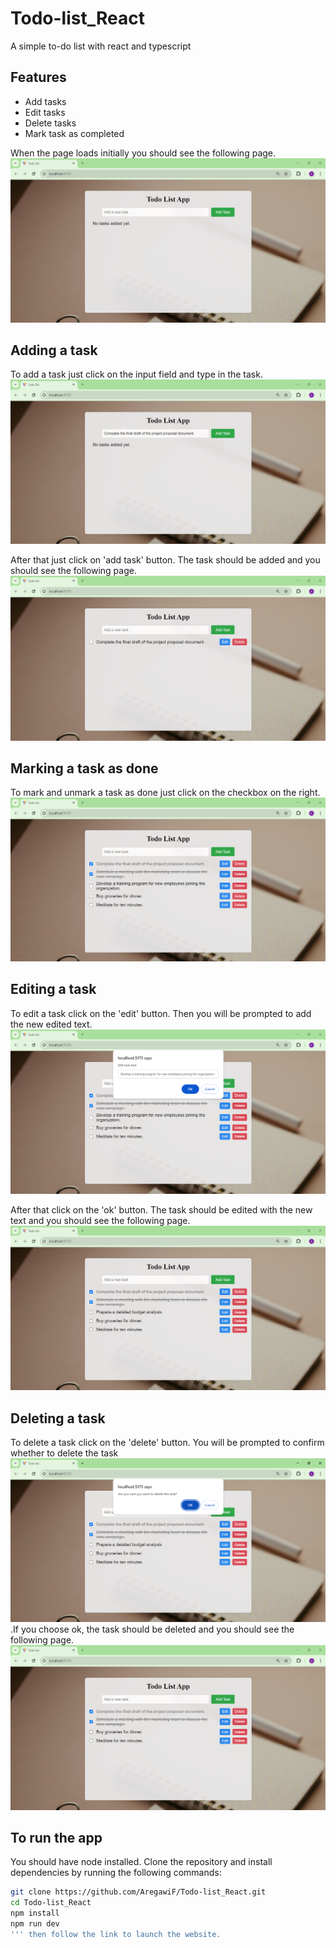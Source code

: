 # Todo-list_React
A simple to-do list with react and typescript

## Features
- Add tasks
- Edit tasks
- Delete tasks
- Mark task as completed

When the page loads initially you should see the following page.
![Todo List App Screenshot](./screenshots/initial.png)

## Adding a task
To add a task just click on the input field and type in the task.
![Todo List App Screenshot](./screenshots/typing.png)

After that just click on 'add task' button. The task should be added and you should see the following page.
![Todo List App Screenshot](./screenshots/added.png)

## Marking a task as done
To mark and unmark a task as done just click on the checkbox on the right.
![Todo List App Screenshot](./screenshots/marked.png)

## Editing a task
To edit a task click on the 'edit' button.
Then you will be prompted to add the new edited text.
![Todo List App Screenshot](./screenshots/editing.png)

After that click on the 'ok' button. The task should be edited with the new text and you should see the following page.
![Todo List App Screenshot](./screenshots/edited.png)

## Deleting a task
To delete a task click on the 'delete' button. You will be prompted to confirm whether to delete the task 
![Todo List App Screenshot](./screenshots/deleting.png)
.If you choose ok, the task should be deleted and you should see the following page.
![Todo List App Screenshot](./screenshots/deleted.png)

## To run the app
You should have node installed.
Clone the repository and install dependencies by running the following commands:
```bash
git clone https://github.com/AregawiF/Todo-list_React.git
cd Todo-list_React
npm install
npm run dev
''' then follow the link to launch the website.
